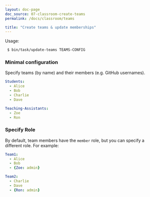 ```yaml
---
layout: doc-page
doc_source: 07-classroom-create-teams
permalink: /docs/classroom/teams

title: "Create teams & update memberships"
---
```


Usage:

```sh
 $ bin/task/update-teams TEAMS-CONFIG
```

### Minimal configuration

Specify teams (by name) and their members (e.g. GitHub usernames).

```yaml
Students:
  - Alice
  - Bob
  - Charlie
  - Dave

Teaching-Assistants:
  - Zoe
  - Ron
```

### Specify Role

By default, team members have the `member` role, but you can specify a different
role. For example:

```yaml
Team1:
  - Alice
  - Bob
  - {Zoe: admin}

Team2:
  - Charlie
  - Dave
  - {Ron: admin}
```
